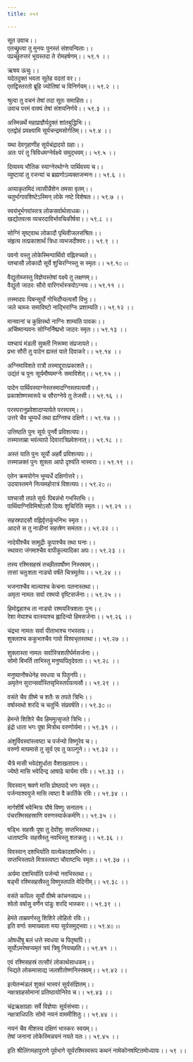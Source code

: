 ```yaml
---
title: ०५९

---
```

सूत उवाच।।  
एतच्छ्रुत्वा तु मुनयः पुनस्तं संशयन्विताः।।  
पप्रच्छुरुत्तरं भूयस्तदा ते रोमहर्षणम्।। ५९.१ ।।  
  
ऋषय ऊचुः।।  
यदेतदुक्तं भवता सूतेह वदतां वर।।  
एतद्विस्तरतो ब्रूहि ज्योतिषां च विनिर्णयम्।। ५९.२ ।।  
  
श्रुत्वा तु वचनं तेषां तदा सूतः समाहितः।।  
उवाच परमं वाक्यं तेषां संशयनिर्णये।। ५९.३ ।।  
  
अस्मिन्नर्थे महाप्राज्ञैर्यदुक्तं शांतबुद्धिभिः।।  
एतद्वोहं प्रवक्ष्यामि सूर्यचन्द्रमसोर्गतिम्।। ५९.४ ।।  
  
यथा देवगृहाणीह सूर्यचंद्रादयो ग्रहाः।।  
अतः परं तु त्रिविधमग्नेर्वक्ष्ये समुद्भवम्।। ५९.५ ।।  
  
दिव्यस्य भौतिक स्याग्नेरथोग्नेः पार्थिवस्य च।।  
व्युष्टायां तु रजन्यां च ब्रह्मणोऽव्यक्तजन्मनः।। ५९.६ ।।  
  
अव्याकृतमिदं त्वासीन्नैशेन तमसा वृतम्।।  
चतुर्भागावशिष्टेऽस्मिन् लोके नष्टे विशेषतः।। ५९.७ ।।  
  
स्वयंभूर्भगवांस्तत्र लोकसर्वार्थसाधकः।।  
खद्योतवत्स व्यचरदाविर्भावचिकीर्षया।। ५९.८ ।।  
  
सोग्निं सृष्ट्वाथ लोकादौ पृथिवीजलसंश्रितः।।  
संहृत्य तत्प्रकाशार्थं त्रिधा व्यभजदीश्वरः।। ५९.९ ।।  
  
पवनो यस्तु लोकेस्मिन्पार्थिवो वह्निरुच्यते।।  
यश्चासौ लोकादौ सूर्ये शुचिरग्निस्तु स स्मृतः।। ५९.१೦ ।।  
  
वैद्युतोब्जस्तु विज्ञेयस्तेषां वक्ष्ये तु लक्षणम्।।  
वैद्युतो जाठरः सौरो वारिगर्भास्त्रयोऽग्नयः।। ५९.११ ।।  
  
तस्मादपः पिबन्सूर्यो गोभिर्दोप्यत्यसौ विभुः।।  
जले चाब्जः समाविष्टो नाद्भिराग्निः प्रशाम्यति।। ५९.१२ ।।  
  
मानवानां च कुक्षिस्थो नाग्निः शाम्यति पावकः।।  
अर्चिष्मान्पवनः सोग्निर्निष्प्रभो जाठरः स्मृतः।। ५९.१३ ।।  
  
यश्चायं मंडली सुक्ली निरूष्मा संप्रजायते।।  
प्रभा सौरी तु पादेन ह्यस्तं याते दिवाकरे।। ५९.१४ ।।  
  
अग्निमाविशते रात्रौ तस्माद्दूरात्प्रकाशते।।  
उद्यंतं च पुनः सूर्यमौष्यमग्नेः समाविशेत्।। ५९.१५ ।।  
  
पादेन पार्थिवस्याग्नेस्तस्मादग्निस्तपत्यसौ।।  
प्रकाशोष्णस्वरूपे च सौराग्नेये तु तेजसी।। ५९.१६ ।।  
  
परस्परानुप्रवेशादाप्यायेते परस्परम्।।  
उत्तरे चैव भूम्यर्धे तथा ह्यग्निश्च दक्षिणे।। ५९.१७ ।।  
  
उत्तिष्ठति पुनः सूर्यः पुनर्वै प्रविशत्यपः।।  
तस्मात्ताम्रा भवंत्यापो दिवारात्रिप्रवेशनात्।। ५९.१८ ।।  
  
अस्तं याति पुनः सूर्यो अहर्वै प्रविशत्यपः।।  
तस्मान्नक्तं पुनः शुक्ला आपो दृश्यंति भास्वराः।। ५९.१९ ।।  
  
एतेन क्रमयोगेन भूम्यर्धे दक्षिणोत्तरे।।  
उदयास्तमने नित्यमहोरात्रं विशत्यपः।। ५९.२೦ ।।  
  
यश्चासौ तपते सूर्यः पिबन्नंभो गभस्तिभिः।।  
पार्थिवाग्निविमिश्रोऽसौ दिव्यः शुचिरिति स्मृतः।। ५९.२१ ।।  
  
सहस्रपादसौ वह्निर्वृत्तकुंभनिभः स्मृतः।।  
आदत्ते स तु नाडीनां सहस्रेण समंततः।। ५९.२२ ।।  
  
नादेयीश्चैव सामुद्रीः कूपाश्चैव तथा घनाः।।  
स्थावरा जंगमाश्चैव वापीकुल्यादिका अपः।। ५९.२३ ।।  
  
तस्य रश्मिसहस्रं तच्छीतवर्षोष्ण निस्स्रवम्।।  
तासां चतुःशता नाड्यो वर्षंते चित्रमूर्तयः।। ५९.२४ ।।  
  
भजनाश्चैव माल्याश्च केचनाः पतनास्तथा।।  
अमृता नामतः सर्वा रश्मयो वृष्टिसर्जनाः।। ५९.२५ ।।  
  
हिमोद्वहाश्च ता नाड्यो रश्मयस्त्रिशताः पुनः।।  
रेशा मेघाश्च वात्स्याश्च ह्लादिन्यो हिमसर्जनाः।। ५९.२६ ।।  
  
चंद्रभा नामतः सर्वा पीताभाश्च गभस्तयः।।  
शुक्लाश्च ककुभाश्चैव गावो विश्वभृतस्तथा।। ५९.२७ ।।  
  
शुक्लास्ता नामतः सर्वास्त्रिशतीर्घर्मसर्जनाः।।  
सोमो बिभर्ति ताभिस्तु मनुष्यपितृदेवताः।। ५९.२८ ।।  
  
मनुष्यानौषधेनेह स्वधया च पितॄनपि।।  
अमृतेन सुरान्सर्वांस्तिसृभिस्तर्पयत्यसौ।। ५९.२९ ।।  
  
वसंते चैव ग्रीष्मे च शतैः स तपते त्रिभिः।।  
वर्षास्वथो शरदि च चतुर्भिः संप्रवर्षति।। ५९.३೦ ।।  
  
हेमन्ते शिशिरे चैव हिममुत्सृजते त्रिभिः।।  
इंद्रो धाता भगः पूषा मित्रोथ वरुणोर्यमा।। ५९.३१ ।।  
  
अंशुर्विवस्वांस्त्वष्टा च पर्जन्यो विष्णुरेव च।।  
वरुणो माघमासे तु सूर्य एव तु फाल्गुने।। ५९.३२ ।।  
  
चैत्रे मासी भवेदंशुर्धाता वैशाखतापनः।।  
ज्येष्ठे मासि भवेदिन्द्र आषाढे चार्यमा रविः।। ५९.३३ ।।  
  
विवस्वान् श्रवणे मासि प्रोष्ठपादे भगः स्मृतः।।  
पर्जन्याश्वयुजे मासि त्वष्टा वै कार्तिके रविः।। ५९.३४ ।।  
  
मार्गशीर्षे भवेन्मित्रः पौषे विष्णुः सनातनः।।  
पंचरश्मिसहस्राणि वरुणस्यार्ककर्मणि।। ५९.३५ ।।  
  
षड्भिः सहस्रैः पूषा तु देवोंशुः सप्तभिस्तथा।।  
धाताष्टभिः सहस्रैस्तु नवभिस्तु शतक्रतुः।। ५९.३६ ।।  
  
विवस्वान् दशभिर्याति यात्येकादशभिर्भगः।।  
सप्तभिस्तपते मित्रस्त्वष्टा चौवाष्टभिः स्मृतः।। ५९.३७ ।।  
  
अर्यमा दशभिर्याति पर्जन्यो नवभिस्तथा।।  
षड्भी रश्मिसहस्रैस्तु विष्णुस्तपति मेदिनीम्।। ५९.३८ ।।  
  
वसंते कपिलः सूर्यो ग्रीष्मे कांचनसप्रभः।।  
श्वेतो वर्षासु वर्णेन पांडुः शरदि भास्करः।। ५९.३९ ।।  
  
हेमंते ताम्रवर्णस्तु शिशिरे लोहितो रविः।।  
इति वर्णाः समाख्याता मया सूर्यसमुद्भवाः।। ५९.४೦ ।।  
  
ओषधीषु बलं धत्ते स्वधया च पितृष्वपि।।  
सूर्योऽमरेष्वप्यमृतं त्रयं त्रिषु नियच्छति।। ५९.४१ ।।  
  
एवं रश्मिसहस्रं तत्सौरं लोकार्थसाधकम्।।  
भिद्यते लोकमासाद्य जलशीतोष्णनिस्स्रवम्।। ५९.४२ ।।  
  
इत्येतन्मंडलं शुक्लं भास्वरं सूर्यसंज्ञितम्।।  
नक्षत्रग्रहसोमानां प्रतिष्ठायोनिरेव च।। ५९.४३ ।।  
  
चंद्रऋक्षग्रहाः सर्वे विज्ञेयाः सूर्यसंभवाः।।  
नक्षत्राधिपतिः सोमो नयनं वाममीशितुः।। ५९.४४ ।।  
  
नयनं चैव मीशस्य दक्षिणं भास्करः स्वयम्।।  
तेषां जनानां लोकेस्मिन्नयनं नयते यतः।। ५९.४५ ।।  
  
इति श्रीलिंगमहापुराणे पूर्वभागे सूर्यरश्मिस्वरूप कथनं नामेकोनषष्टितमोध्यायः।। ५९ ।।